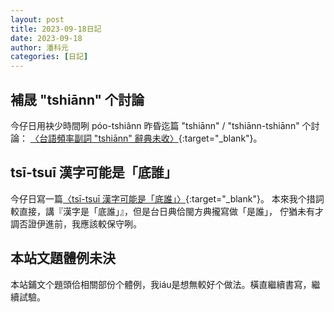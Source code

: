 ```yaml
---
layout: post
title: 2023-09-18日記
date: 2023-09-18
author: 潘科元
categories: [日記]
---
```


## 補晟 "tshiānn" 个討論

今仔日用袂少時間咧 póo-tshiânn 昨昏迄篇 "tshiānn" / "tshiānn-tshiānn" 个討論：
[〈台語頻率副詞 "tshiānn" 辭典未收〉](/posts/頻率副詞tshiann7/){:target="_blank"}。

## tsī-tsuī 漢字可能是「底誰」

今仔日寫一篇[〈tsī-tsuī 漢字可能是「底誰」〉](/posts/tsi7-tsui7漢字可能是底誰/){:target="_blank"}。
本來我个措詞較直接，講『漢字是「底誰」』，但是台日典佮閩方典攏寫做「是誰」，
佇猶未有才調否證伊進前，我應該較保守咧。

## 本站文題體例未決

本站鋪文个題頭佮相關部份个體例，我iáu是想無較好个做法。橫直繼續書寫，繼續試驗。
